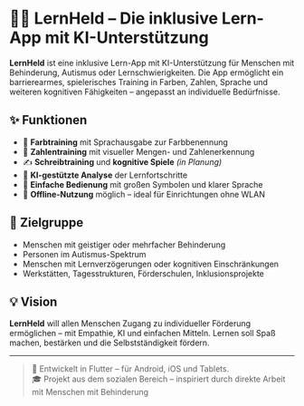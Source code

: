 # 🦸‍♂️ LernHeld – Die inklusive Lern-App mit KI-Unterstützung

**LernHeld** ist eine inklusive Lern-App mit KI-Unterstützung für Menschen mit Behinderung, Autismus oder Lernschwierigkeiten. Die App ermöglicht ein barrierearmes, spielerisches Training in Farben, Zahlen, Sprache und weiteren kognitiven Fähigkeiten – angepasst an individuelle Bedürfnisse.

## ✨ Funktionen

- 🎨 **Farbtraining** mit Sprachausgabe zur Farbbenennung
- 🔢 **Zahlentraining** mit visueller Mengen- und Zahlenerkennung
- ✍️ **Schreibtraining** und **kognitive Spiele** *(in Planung)*
- 🤖 **KI-gestützte Analyse** der Lernfortschritte
- 🧩 **Einfache Bedienung** mit großen Symbolen und klarer Sprache
- 📴 **Offline-Nutzung** möglich – ideal für Einrichtungen ohne WLAN

## 🎯 Zielgruppe

- Menschen mit geistiger oder mehrfacher Behinderung  
- Personen im Autismus-Spektrum  
- Menschen mit Lernverzögerungen oder kognitiven Einschränkungen  
- Werkstätten, Tagesstrukturen, Förderschulen, Inklusionsprojekte

## 💡 Vision

**LernHeld** will allen Menschen Zugang zu individueller Förderung ermöglichen – mit Empathie, KI und einfachen Mitteln. Lernen soll Spaß machen, bestärken und die Selbstständigkeit fördern.

---

> 📱 Entwickelt in Flutter – für Android, iOS und Tablets.  
> 🎓 Projekt aus dem sozialen Bereich – inspiriert durch direkte Arbeit mit Menschen mit Behinderung
